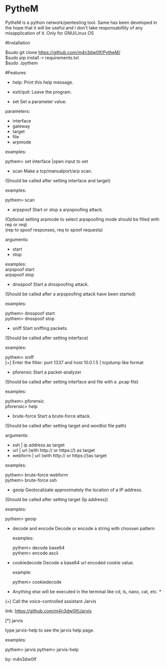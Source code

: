 # PytheM

PytheM is a python network/pentesting tool. Same has been developed in the hope that it will be useful and i don't take responsabillity of any misapplication of it. Only for GNU/Linux OS 

#Installation

$sudo git clone https://github.com/m4n3dw0lf/PytheM/ <br />
$sudo pip install -r requirements.txt <br />
$sudo ./pythem <br/>

#Features

- help:			Print this help message.<br />


- exit/quit:		Leave the program.<br />


- set			Set a parameter value.<br />

 parameters:<br />

 - interface
 - gateway
 - target
 - file
 - arpmode

  examples: <br />

   pythem> set interface         |open input to set<br />


- scan			Make a tcp/manualport/arp scan.<br />

(Should be called after setting interface and target)<br />

  examples:<br />

   pythem> scan<br />


- arpspoof		Start or stop a arpspoofing attack.<br />

(Optional setting arpmode to select arpspoofing mode should be filled with rep or req)<br />
(rep to spoof responses, req to spoof requests) <br />

arguments:<br />

 - start
 - stop

  examples:<br />
   arpspoof start <br />
   arpspoof stop <br />


- dnsspoof		Start a dnsspoofing attack.<br />

(Should be called after a arpspoofing attack have been started)<br />

  examples:<br />

   pythem> dnsspoof start<br />
   pythem> dnsspoof stop<br />


- sniff			Start sniffing packets.<br />

(Should be called after setting interface)<br />

  examples:<br />

   pythem> sniff<br />
   [+] Enter the filter: port 1337 and host 10.0.1.5  | tcpdump like format<br />

- pforensic		Start a packet-analyzer<br />

(Should be called after setting interface and file with a .pcap file)

  examples:<br />

   pythem> pforensic<br />
   pforensic> help<br />

- brute-force		Start a brute-force attack.<br />

(Should be called after setting target and wordlist file path)<br />

arguments:<br />

 - ssh		| ip address as target<br />
 - url		| url (with http:// or https://) as target<br />
 - webform	| url (with http:// or https://)as target<br />

  examples:<br />

   pythem> brute-force webform<br />
   pythem> brute-force ssh<br />


- geoip			Geolocalizate approximately the location of a IP address.<br />


(Should be called after setting target (Ip address))<br />

  examples:<br />

   pythem> geoip<br />


- decode and encode	Decode or encode a string with choosen pattern<br />

  examples:<br />

   pythem> decode base64<br />
   pythem> encode ascii<br />


- cookiedecode		Decode a base64 url encoded cookie value.<br />

  example:<br />

   pythem> cookiedecode<br />


* Anything else will be executed in the terminal like cd, ls, nano, cat, etc. *<br />

(+) Call the voice-controlled assistant Jarvis<br />

link: https://github.com/m4n3dw0lf/Jarvis<br />

[*] jarvis <br />

type jarvis-help to see the jarvis help page.<br />

  examples:<br />

   pythem> jarvis
   pythem> jarvis-help<br />


by: m4n3dw0lf<br />


